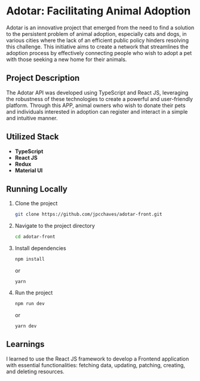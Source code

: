 # Adotar: Facilitating Animal Adoption

Adotar is an innovative project that emerged from the need to find a solution to the persistent problem of animal adoption, especially cats and dogs, in various cities where the lack of an efficient public policy hinders resolving this challenge. This initiative aims to create a network that streamlines the adoption process by effectively connecting people who wish to adopt a pet with those seeking a new home for their animals.

## Project Description

The Adotar API was developed using TypeScript and React JS, leveraging the robustness of these technologies to create a powerful and user-friendly platform. Through this APP, animal owners who wish to donate their pets and individuals interested in adoption can register and interact in a simple and intuitive manner.

## Utilized Stack

- **TypeScript**
- **React JS**
- **Redux**
- **Material UI**

## Running Locally

1. Clone the project

   ```bash
   git clone https://github.com/jpcchaves/adotar-front.git
   ```

2. Navigate to the project directory

   ```bash
   cd adotar-front
   ```

3. Install dependencies

   ```bash
   npm install
   ```

   or

   ```
   yarn
   ```

4. Run the project

   ```bash
   npm run dev
   ```

   or

   ```
   yarn dev
   ```

## Learnings

I learned to use the React JS framework to develop a Frontend application with essential functionalities: fetching data, updating, patching, creating, and deleting resources.
